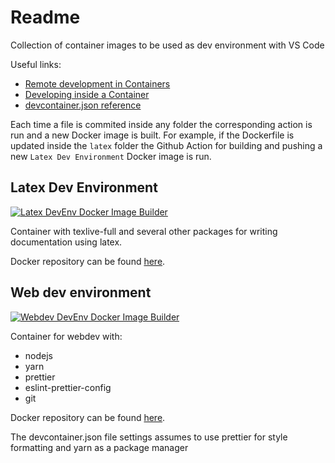 # Readme

Collection of container images to be used as dev environment with VS Code

Useful links:
- [Remote development in Containers](https://code.visualstudio.com/docs/remote/containers-tutorial)
- [Developing inside a Container](https://code.visualstudio.com/docs/remote/containers#_getting-started)
- [devcontainer.json reference](https://code.visualstudio.com/docs/remote/devcontainerjson-reference)

Each time a file is commited inside any folder the corresponding action is run and a new Docker image is built. 
For example, if the Dockerfile is updated inside the `latex` folder the Github Action for building and pushing a new `Latex Dev Environment` Docker image is run.

## Latex Dev Environment

[![Latex DevEnv Docker Image Builder](https://github.com/OlmoBarberis/devcontainers/actions/workflows/docker-image-latex.yml/badge.svg)](https://github.com/OlmoBarberis/devcontainers/actions/workflows/docker-image-latex.yml)

Container with texlive-full and several other packages for writing documentation using latex.

Docker repository can be found [here](https://hub.docker.com/repository/docker/olmobarberis/devcontainer-latex).

## Web dev environment

[![Webdev DevEnv Docker Image Builder](https://github.com/OlmoBarberis/devcontainers/actions/workflows/docker-image-webdev.yml/badge.svg)](https://github.com/OlmoBarberis/devcontainers/actions/workflows/docker-image-webdev.yml)

Container for webdev with:
- nodejs
- yarn
- prettier
- eslint-prettier-config
- git

Docker repository can be found [here](https://hub.docker.com/repository/docker/olmobarberis/devcontainer-webdev).

The devcontainer.json file settings assumes to use prettier for style formatting and yarn as a package manager
